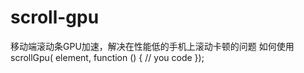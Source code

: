 # scroll-gpu
移动端滚动条GPU加速，解决在性能低的手机上滚动卡顿的问题
如何使用
scrollGpu( element, function () {
      // you code
});
